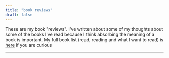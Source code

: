 ```yaml
---
title: "book reviews"
draft: false
---
```


These are my book "reviews". I've written about some of my thoughts about some of the books I've read because I think absorbing the meaning of a book is important. <!--more--> My full book list (read, reading and what I want to read) is [here](https://verbose-partridge-567.notion.site/Reading-List-2982297e8f9f4cfa90b5051e6f8ae7cf) if you are curious
___